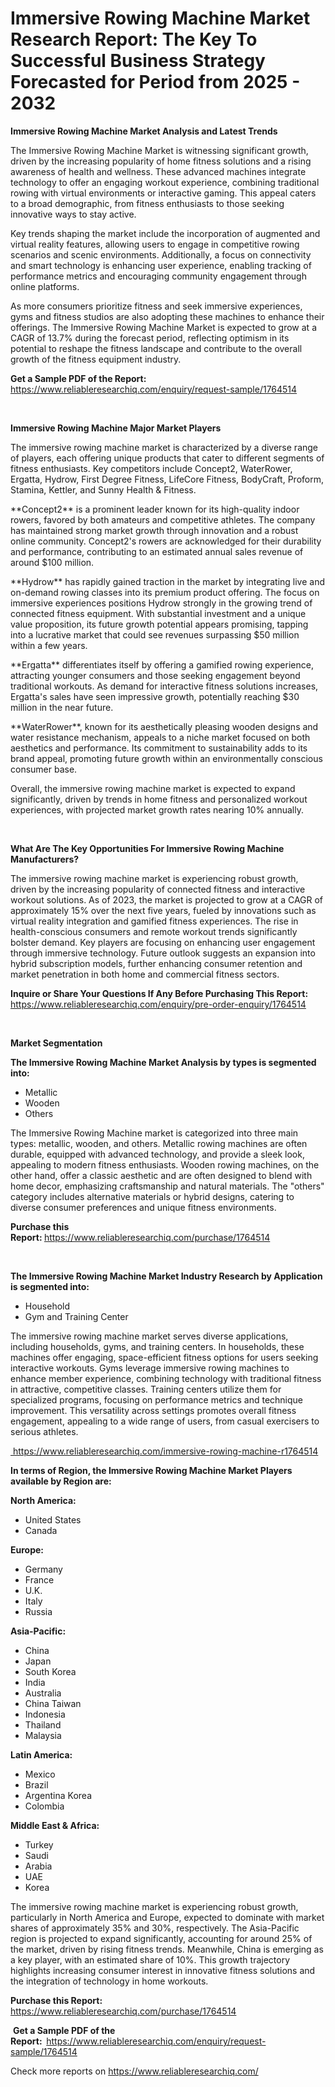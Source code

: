 <p><h1>Immersive Rowing Machine Market Research Report: The Key To Successful Business Strategy Forecasted for Period from 2025 - 2032</h1></p><p><strong>Immersive Rowing Machine Market Analysis and Latest Trends</strong></p>
<p><p>The Immersive Rowing Machine Market is witnessing significant growth, driven by the increasing popularity of home fitness solutions and a rising awareness of health and wellness. These advanced machines integrate technology to offer an engaging workout experience, combining traditional rowing with virtual environments or interactive gaming. This appeal caters to a broad demographic, from fitness enthusiasts to those seeking innovative ways to stay active.</p><p>Key trends shaping the market include the incorporation of augmented and virtual reality features, allowing users to engage in competitive rowing scenarios and scenic environments. Additionally, a focus on connectivity and smart technology is enhancing user experience, enabling tracking of performance metrics and encouraging community engagement through online platforms.</p><p>As more consumers prioritize fitness and seek immersive experiences, gyms and fitness studios are also adopting these machines to enhance their offerings. The Immersive Rowing Machine Market is expected to grow at a CAGR of 13.7% during the forecast period, reflecting optimism in its potential to reshape the fitness landscape and contribute to the overall growth of the fitness equipment industry.</p></p>
<p><strong>Get a Sample PDF of the Report:&nbsp;</strong> <a href="https://www.reliableresearchiq.com/enquiry/request-sample/1764514?utm_campaign=3262&utm_medium=2&utm_source=Github&utm_content=ia&utm_term=05042025&utm_id=immersive-rowing-machine">https://www.reliableresearchiq.com/enquiry/request-sample/1764514</a></p>
<p>&nbsp;</p>
<p><strong>Immersive Rowing Machine Major Market Players</strong></p>
<p><p>The immersive rowing machine market is characterized by a diverse range of players, each offering unique products that cater to different segments of fitness enthusiasts. Key competitors include Concept2, WaterRower, Ergatta, Hydrow, First Degree Fitness, LifeCore Fitness, BodyCraft, Proform, Stamina, Kettler, and Sunny Health & Fitness.</p><p>**Concept2** is a prominent leader known for its high-quality indoor rowers, favored by both amateurs and competitive athletes. The company has maintained strong market growth through innovation and a robust online community. Concept2's rowers are acknowledged for their durability and performance, contributing to an estimated annual sales revenue of around $100 million.</p><p>**Hydrow** has rapidly gained traction in the market by integrating live and on-demand rowing classes into its premium product offering. The focus on immersive experiences positions Hydrow strongly in the growing trend of connected fitness equipment. With substantial investment and a unique value proposition, its future growth potential appears promising, tapping into a lucrative market that could see revenues surpassing $50 million within a few years.</p><p>**Ergatta** differentiates itself by offering a gamified rowing experience, attracting younger consumers and those seeking engagement beyond traditional workouts. As demand for interactive fitness solutions increases, Ergatta's sales have seen impressive growth, potentially reaching $30 million in the near future.</p><p>**WaterRower**, known for its aesthetically pleasing wooden designs and water resistance mechanism, appeals to a niche market focused on both aesthetics and performance. Its commitment to sustainability adds to its brand appeal, promoting future growth within an environmentally conscious consumer base.</p><p>Overall, the immersive rowing machine market is expected to expand significantly, driven by trends in home fitness and personalized workout experiences, with projected market growth rates nearing 10% annually.</p></p>
<p>&nbsp;</p>
<p><strong>What Are The Key Opportunities For Immersive Rowing Machine Manufacturers?</strong></p>
<p><p>The immersive rowing machine market is experiencing robust growth, driven by the increasing popularity of connected fitness and interactive workout solutions. As of 2023, the market is projected to grow at a CAGR of approximately 15% over the next five years, fueled by innovations such as virtual reality integration and gamified fitness experiences. The rise in health-conscious consumers and remote workout trends significantly bolster demand. Key players are focusing on enhancing user engagement through immersive technology. Future outlook suggests an expansion into hybrid subscription models, further enhancing consumer retention and market penetration in both home and commercial fitness sectors.</p></p>
<p><strong>Inquire or Share Your Questions If Any Before Purchasing This Report:</strong> <a href="https://www.reliableresearchiq.com/enquiry/pre-order-enquiry/1764514?utm_campaign=3262&utm_medium=2&utm_source=Github&utm_content=ia&utm_term=05042025&utm_id=immersive-rowing-machine">https://www.reliableresearchiq.com/enquiry/pre-order-enquiry/1764514</a></p>
<p>&nbsp;</p>
<p><strong>Market Segmentation</strong></p>
<p><strong>The Immersive Rowing Machine Market Analysis by types is segmented into:</strong></p>
<p><ul><li>Metallic</li><li>Wooden</li><li>Others</li></ul></p>
<p><p>The Immersive Rowing Machine market is categorized into three main types: metallic, wooden, and others. Metallic rowing machines are often durable, equipped with advanced technology, and provide a sleek look, appealing to modern fitness enthusiasts. Wooden rowing machines, on the other hand, offer a classic aesthetic and are often designed to blend with home decor, emphasizing craftsmanship and natural materials. The "others" category includes alternative materials or hybrid designs, catering to diverse consumer preferences and unique fitness environments.</p></p>
<p><strong>Purchase this Report:&nbsp;</strong><a href="https://www.reliableresearchiq.com/purchase/1764514?utm_campaign=3262&utm_medium=2&utm_source=Github&utm_content=ia&utm_term=05042025&utm_id=immersive-rowing-machine">https://www.reliableresearchiq.com/purchase/1764514</a></p>
<p>&nbsp;</p>
<p><strong>The Immersive Rowing Machine Market Industry Research by Application is segmented into:</strong></p>
<p><ul><li>Household</li><li>Gym and Training Center</li></ul></p>
<p><p>The immersive rowing machine market serves diverse applications, including households, gyms, and training centers. In households, these machines offer engaging, space-efficient fitness options for users seeking interactive workouts. Gyms leverage immersive rowing machines to enhance member experience, combining technology with traditional fitness in attractive, competitive classes. Training centers utilize them for specialized programs, focusing on performance metrics and technique improvement. This versatility across settings promotes overall fitness engagement, appealing to a wide range of users, from casual exercisers to serious athletes.</p></p>
<p><a href="https://www.reliableresearchiq.com/immersive-rowing-machine-r1764514?utm_campaign=3262&utm_medium=2&utm_source=Github&utm_content=ia&utm_term=05042025&utm_id=immersive-rowing-machine">&nbsp;https://www.reliableresearchiq.com/immersive-rowing-machine-r1764514</a></p>
<p><strong>In terms of Region, the Immersive Rowing Machine Market Players available by Region are:</strong></p>
<p>
    <p> <strong> North America: </strong>
        <ul>
            <li>United States</li>
            <li>Canada</li>
        </ul>
        </p> 
    <p> <strong> Europe: </strong>
        <ul>
            <li>Germany</li>
            <li>France</li>
            <li>U.K.</li>
            <li>Italy</li>
            <li>Russia</li>
        </ul>
        </p> 
    <p> <strong> Asia-Pacific: </strong>
        <ul>
            <li>China</li>
            <li>Japan</li>
            <li>South Korea</li>
            <li>India</li>
            <li>Australia</li>
            <li>China Taiwan</li>
            <li>Indonesia</li>
            <li>Thailand</li>
            <li>Malaysia</li>
        </ul>
        </p> 
    <p> <strong> Latin America: </strong>
        <ul>
            <li>Mexico</li>
            <li>Brazil</li>
            <li>Argentina Korea</li>
            <li>Colombia</li>
        </ul>
        </p> 
    <p> <strong> Middle East & Africa: </strong>
        <ul>
            <li>Turkey</li>
            <li>Saudi</li>
            <li>Arabia</li>
            <li>UAE</li>
            <li>Korea</li>
        </ul>
    </p>
    </p>
<p><p>The immersive rowing machine market is experiencing robust growth, particularly in North America and Europe, expected to dominate with market shares of approximately 35% and 30%, respectively. The Asia-Pacific region is projected to expand significantly, accounting for around 25% of the market, driven by rising fitness trends. Meanwhile, China is emerging as a key player, with an estimated share of 10%. This growth trajectory highlights increasing consumer interest in innovative fitness solutions and the integration of technology in home workouts.</p></p>
<p><strong>Purchase this Report: </strong><a href="https://www.reliableresearchiq.com/purchase/1764514?utm_campaign=3262&utm_medium=2&utm_source=Github&utm_content=ia&utm_term=05042025&utm_id=immersive-rowing-machine">https://www.reliableresearchiq.com/purchase/1764514</a></p>
<p>&nbsp;<strong>Get a Sample PDF of the Report:&nbsp;&nbsp;</strong><a href="https://www.reliableresearchiq.com/enquiry/request-sample/1764514?utm_campaign=3262&utm_medium=2&utm_source=Github&utm_content=ia&utm_term=05042025&utm_id=immersive-rowing-machine">https://www.reliableresearchiq.com/enquiry/request-sample/1764514</a></p>
<p><strong></strong></p>
<p>Check more reports on <a href="https://www.reliableresearchiq.com/?utm_campaign=3262&utm_medium=2&utm_source=Github&utm_content=ia&utm_term=05042025&utm_id=immersive-rowing-machine">https://www.reliableresearchiq.com/</a></p>
